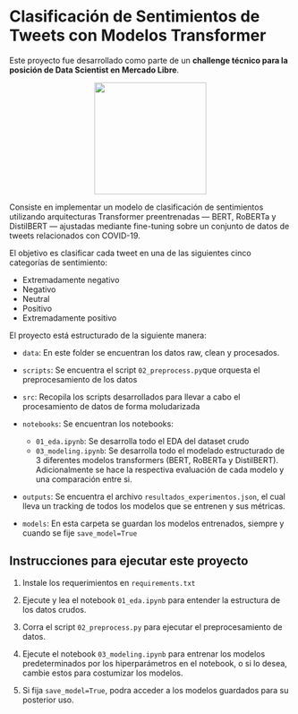# Clasificación de Sentimientos de Tweets con Modelos Transformer

Este proyecto fue desarrollado como parte de un **challenge técnico para la posición de Data Scientist en Mercado Libre**.

<p align="center">
  <img src="./assets/logo_ml.png" width="200">
</p>

Consiste en implementar un modelo de clasificación de sentimientos utilizando arquitecturas Transformer preentrenadas — BERT, RoBERTa y DistilBERT — ajustadas mediante fine-tuning sobre un conjunto de datos de tweets relacionados con COVID-19.

El objetivo es clasificar cada tweet en una de las siguientes cinco categorías de sentimiento:

- Extremadamente negativo  
- Negativo  
- Neutral  
- Positivo  
- Extremadamente positivo

El proyecto está estructurado de la siguiente manera:

- `data`: En este folder se encuentran los datos raw, clean y procesados.

- `scripts`: Se encuentra el script `02_preprocess.py`que orquesta el preprocesamiento de los datos

- `src`: Recopila los scripts desarrollados para llevar a cabo el procesamiento de datos de forma moludarizada

- `notebooks`: Se encuentran los notebooks: 

    *   `01_eda.ipynb`: Se desarrolla todo el EDA del dataset crudo
    *   `03_modeling.ipynb`: Se desarrolla todo el modelado estructurado de 3 diferentes modelos transformers (BERT, RoBERTa y DistilBERT). Adicionalmente se hace la respectiva evaluación de cada modelo y una comparación entre si.

- `outputs`: Se encuentra el archivo `resultados_experimentos.json`, el cual lleva un tracking de todos los modelos que se entrenen y sus métricas.

- `models`: En esta carpeta se guardan los modelos entrenados, siempre y cuando se fije `save_model=True`


## Instrucciones para ejecutar este proyecto

1. Instale los requerimientos en `requirements.txt`

2. Ejecute y lea el notebook  `01_eda.ipynb` para entender la estructura de los datos crudos.

3. Corra el script `02_preprocess.py` para ejecutar el preprocesamiento de datos.

4. Ejecute el notebook `03_modeling.ipynb` para entrenar los modelos predeterminados por los hiperparámetros en el notebook, o si lo desea, cambie estos para costumizar los modelos.

5. Si fija `save_model=True`, podra acceder a los modelos guardados para su posterior uso.